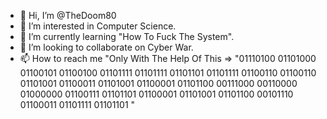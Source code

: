 - 👋 Hi, I’m @TheDoom80
- 👀 I’m interested in Computer Science.
- 🌱 I’m currently learning "How To Fuck The System".
- 💞️ I’m looking to collaborate on Cyber War.
- 📫 How to reach me "Only With The Help Of This => "01110100 01101000 01100101 01100100 01101111 01101111 01101101 01101111 01100110 01100110 01101001 01100011 01101001 01100001 01101100 00111000 00110000 01000000 01100111 01101101 01100001 01101001 01101100 00101110 01100011 01101111 01101101 "

<!---
Fuck The System
--->
